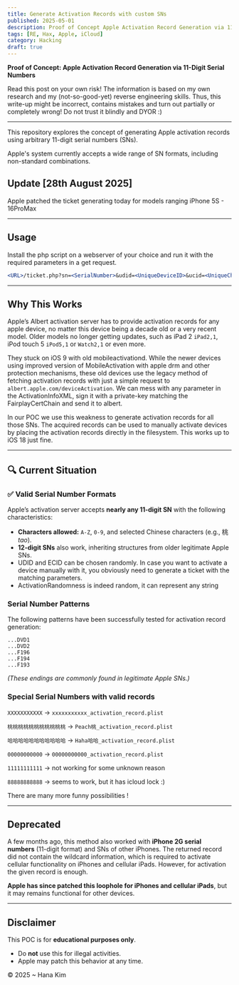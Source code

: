 ```yaml
---
title: Generate Activation Records with custom SNs
published: 2025-05-01
description: Proof of Concept Apple Activation Record Generation via 11-Digit Serial Numbers
tags: [RE, Hax, Apple, iCloud]
category: Hacking
draft: true
---
```


**Proof of Concept: Apple Activation Record Generation via 11-Digit Serial Numbers**

Read this post on your own risk! The information is based on my own research and my (not-so-good-yet) reverse engineering skills. Thus, this write-up might be incorrect, contains mistakes and turn out partially or completely wrong! Do not trust it blindly and DYOR :\)

---

This repository explores the concept of generating Apple activation records using arbitrary 11-digit serial numbers (SNs).

Apple's system currently accepts a wide range of SN formats, including non-standard combinations.

## Update [28th August 2025]

Apple patched the ticket generating today for models ranging iPhone 5S - 16ProMax

---

## Usage

Install the php script on a webserver of your choice and run it with the required parameters in a get request.

```jsx
<URL>/ticket.php?sn=<SerialNumber>&udid=<UniqueDeviceID>&ucid=<UniqueChipID>
```

---

## Why This Works

Apple’s Albert activation server has to provide activation records for any apple device, no matter this device being a decade old or a very recent model. Older models no longer getting updates, such as iPad 2 `iPad2,1`, iPod touch 5 `iPod5,1` or `Watch2,1` or even more.

They stuck on iOS 9 with old mobileactivationd. While the newer devices using improved version of MobileActivation with apple drm and other protection mechanisms, these old devices use the legacy method of fetching activation records with just a simple request to `albert.apple.com/deviceActivation`. We can mess with any parameter in the ActivationInfoXML, sign it with a private-key matching the FairplayCertChain and send it to albert.

In our POC we use this weakness to generate activation records for all those SNs. The acquired records can be used to manually activate devices by placing the activation records directly in the filesystem. This works up to iOS 18 just fine.  

---

## 🔍 Current Situation

### ✅ Valid Serial Number Formats

Apple’s activation server accepts **nearly any 11-digit SN** with the following characteristics:

- **Characters allowed:** `A-Z`, `0-9`, and selected Chinese characters (e.g., 桃 *tao*).
- **12-digit SNs** also work, inheriting structures from older legitimate Apple SNs.
- UDID and ECID can be chosen randomly. In case you want to activate a device manually with it, you obviously need to generate a ticket with the matching parameters.
- ActivationRandomness is indeed random, it can represent any string

### Serial Number Patterns

The following patterns have been successfully tested for activation record generation:

```
...DVD1
...DVD2
...F196
...F194
...F193
```

*(These endings are commonly found in legitimate Apple SNs.)*

### Special Serial Numbers with valid records

`XXXXXXXXXXX` → `xxxxxxxxxxx_activation_record.plist`

`桃桃桃桃桃桃桃桃桃桃桃` → `Peach桃_activation_record.plist`

`哈哈哈哈哈哈哈哈哈哈哈` → `Haha哈哈_activation_record.plist`

`00000000000` → `00000000000_activation_record.plist`

`11111111111` →  not working for some unknown reason

`88888888888` → seems to work, but it has icloud lock :)

There are many more funny possibilities !

---

## Deprecated

A few months ago, this method also worked with **iPhone 2G serial numbers** (11-digit format) and SNs of other iPhones. The returned record did not contain the wildcard information, which is required to activate cellular functionality on iPhones and cellular iPads. However, for activation the given record is enough.

**Apple has since patched this loophole for iPhones and cellular iPads**, but it may remains functional for other devices.

---

## Disclaimer

This POC is for **educational purposes only**.

- Do **not** use this for illegal activities.
- Apple may patch this behavior at any time.


© 2025  ~ Hana Kim